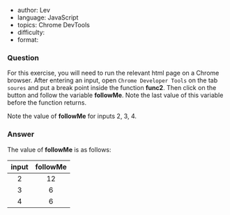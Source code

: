 - author: Lev
- language: JavaScript
- topics: Chrome DevTools
- difficulty: 
- format: 

### Question
For this exercise, you will need to run the relevant html page on a Chrome browser. After entering an input, open `Chrome Developer Tools` on the tab `soures` and put a break point inside the function **func2**.  Then click on the button and follow the variable **followMe**. Note the last value of this variable before the function returns. 

Note the value of **followMe** for inputs 2, 3, 4.

### Answer

The value of **followMe** is as follows: 

|input | followMe |
|:----:|:-----:|
| 2 | 12 |
| 3 | 6 |
| 4 | 6 |
